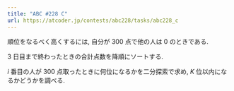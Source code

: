 ```yaml
---
title: "ABC #228 C"
url: https://atcoder.jp/contests/abc228/tasks/abc228_c
---
```

順位をなるべく高くするには, 自分が $300$ 点で他の人は $0$ のときである.

$3$ 日目まで終わったときの合計点数を降順にソートする.

$i$ 番目の人が $300$ 点取ったときに何位になるかを二分探索で求め, $K$ 位以内になるかどうかを調べる.
